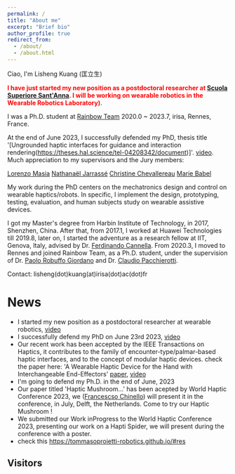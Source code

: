 ```yaml
---
permalink: /
title: "About me"
excerpt: "Brief bio"
author_profile: true
redirect_from:
  - /about/
  - /about.html
---
```

Ciao, I'm Lisheng Kuang (匡立生)

<span style="color:red"> **I have just started my new position as a postdoctoral researcher at [Scuola Superiore Sant'Anna](https://www.santannapisa.it/en/institute/biorobotics/wearable-robotics-laboratory). I will be working on wearable robotics in the Wearable Robotics Laboratory)**</span>.

I was a Ph.D. student at [Rainbow Team](https://team.inria.fr/rainbow/fr/author/lkuang/) 2020.0 ~ 2023.7, irisa, Rennes, France. 

At the end of June 2023, I successfully defended my PhD, thesis title '[Ungrounded haptic interfaces for guidance and interaction rendering(https://theses.hal.science/tel-04208342/document)]'. [video](https://youtube.com/live/rkTij_Y27F0).
Much appreciation to my supervisors and the Jury members:

[Lorenzo Masia](https://www.lorenzomasia.com/)
[Nathanaël Jarrassé](https://www.n-jarrasse.fr/)
[Christine Chevallereau](https://scholar.google.com/citations?user=JzYkhbUAAAAJ&hl=en)
[Marie Babel ](https://team.inria.fr/rainbow/team/marie-babel/)

My work during the PhD centers on the mechatronics design and control on wearable haptics/robots. In specific, I implement the design, prototyping, testing, evaluation, and human subjects study on wearable assistive devices. 

I got my Master's degree from Harbin Institute of Technology, in 2017, Shenzhen, China. 
After that, from 2017.1, I worked at Huawei Technologies till 2019.8, 
later on, I started the adventure as a research fellow at IIT, Genova, Italy, advised by Dr. [Ferdinando Cannella](https://www.iit.it/people-details/-/people/ferdinando-cannella). 
From 2020.3, I moved to Rennes and joined Rainbow Team, as a Ph.D. student, under the supervision of Dr. [Paolo Robuffo Giordano](https://team.inria.fr/rainbow/fr/team/prg/) and Dr. [Claudio Pacchierotti](https://team.inria.fr/rainbow/fr/team/claudio-pacchierotti/).

Contact: lisheng(dot)kuang(at)irisa(dot)ac(dot)fr



# News
* I started my new position as a postdoctoral researcher at wearable robotics, [video](https://youtube.com/live/rkTij_Y27F0)
* I successfully defend my PhD on June 23rd 2023, [video](https://youtube.com/live/rkTij_Y27F0)
* Our recent work has been accepted by the IEEE Transactions on Haptics, it contributes to the family of encounter-type/palmar-based haptic interfaces, and to the concept of modular haptic devices. check the paper here: 'A Wearable Haptic Device for the Hand with Interchangeable End-Effectors' [paper](https://ieeexplore.ieee.org/document/10148827), [video](https://www.youtube.com/watch?v=1rs0s9UN2fI)
* I'm going to defend my Ph.D. in the end of June, 2023
* Our paper titled 'Haptic Mushroom...' has been acepted by World Haptic Conference 2023, we ([Francescso Chinello](https://pure.au.dk/portal/en/persons/id(accad1e3-5976-4e97-80aa-660e721126bd).html)) will present it in the conference, in July, Delft, the Netherlands. Come to try our Haptic Mushroom !
* We submitted our Work inProgress to the World Haptic Conference 2023, presenting our work on a Hapti Spider, we will present during the conference with a poster.
* check this https://tommasoproietti-robotics.github.io/#res
  
## Visitors
<!--- <div style="display:inline-block;width:300px;"><script type="text/javascript" src="//rf.revolvermaps.com/0/0/7.js?i=5s2tz6kw2w2&amp;m=0&amp;c=ff0000&amp;cr1=ffffff&amp;sx=0" async="async"></script></div> -->
<script type="text/javascript" src="//rf.revolvermaps.com/0/0/6.js?i=58kke8vygs7&amp;m=7&amp;c=e63100&amp;cr1=ffffff&amp;f=arial&amp;l=0&amp;bv=90&amp;lx=-420&amp;ly=420&amp;hi=20&amp;he=7&amp;hc=a8ddff&amp;rs=80" async="async"></script>
<!-- Google tag (gtag.js) 
<script async src="https://www.googletagmanager.com/gtag/js?id=G-H8KEBJGY89"></script>
<script>
  window.dataLayer = window.dataLayer || [];
  function gtag(){dataLayer.push(arguments);}
  gtag('js', new Date());

  gtag('config', 'G-H8KEBJGY89');
</script>
-->
